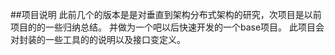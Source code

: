 ##项目说明 
    此前几个的版本是是对垂直到架构分布式架构的研究，次项目是以前项目的的一些归纳总结。
    并做为一个吧以后快速开发的一个base项目。
    此项目会对封装的一些工具的的说明以及接口变定义。